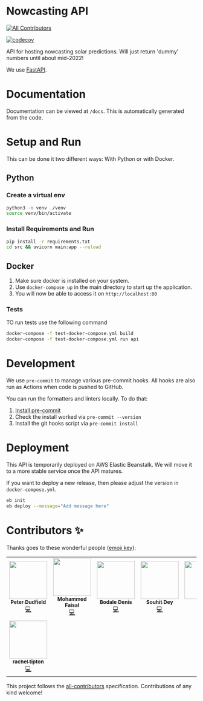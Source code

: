 # Nowcasting API

<!-- ALL-CONTRIBUTORS-BADGE:START - Do not remove or modify this section -->
[![All Contributors](https://img.shields.io/badge/all_contributors-8-orange.svg?style=flat-square)](#contributors-)
<!-- ALL-CONTRIBUTORS-BADGE:END -->

[![codecov](https://codecov.io/gh/openclimatefix/nowcasting_api/branch/main/graph/badge.svg?token=W7L3X72M1O)](https://codecov.io/gh/openclimatefix/nowcasting_api)


API for hosting nowcasting solar predictions.
Will just return 'dummy' numbers until about mid-2022!

We use [FastAPI](https://fastapi.tiangolo.com/).

# Documentation

Documentation can be viewed at `/docs`. This is automatically generated from the code.

# Setup and Run

This can be done it two different ways: With Python or with Docker.

## Python

### Create a virtual env

```bash
python3 -m venv ./venv
source venv/bin/activate
```

### Install Requirements and Run

```bash
pip install -r requirements.txt
cd src && uvicorn main:app --reload
```

## Docker

1. Make sure docker is installed on your system.
2. Use `docker-compose up`
   in the main directory to start up the application.
3. You will now be able to access it on `http://localhost:80`

### Tests

TO run tests use the following command
```bash
docker-compose -f test-docker-compose.yml build
docker-compose -f test-docker-compose.yml run api
```

# Development

We use `pre-commit` to manage various pre-commit hooks. All hooks are also run
as Actions when code is pushed to GitHub.

You can run the formatters and linters locally. To do that:

1. [Install pre-commit](https://pre-commit.com/#install)
2. Check the install worked via `pre-commit --version`
3. Install the git hooks script via `pre-commit install`

# Deployment

This API is temporarily deployed on AWS Elastic Beanstalk.
We will move it to a more stable service once the API matures.

If you want to deploy a new release, then please adjust the version in `docker-compose.yml`.

```bash
eb init
eb deploy --message="Add message here"
```

# Contributors ✨

Thanks goes to these wonderful people ([emoji key](https://allcontributors.org/docs/en/emoji-key)):

<!-- ALL-CONTRIBUTORS-LIST:START - Do not remove or modify this section -->
<!-- prettier-ignore-start -->
<!-- markdownlint-disable -->
<table>
  <tbody>
    <tr>
      <td align="center"><a href="https://github.com/peterdudfield"><img src="https://avatars.githubusercontent.com/u/34686298?v=4?s=100" width="100px;" alt=""/><br /><sub><b>Peter Dudfield</b></sub></a><br /><a href="https://github.com/openclimatefix/nowcasting_api/commits?author=peterdudfield" title="Code">💻</a></td>
      <td align="center"><a href="https://github.com/mdfaisal98"><img src="https://avatars.githubusercontent.com/u/64960915?v=4?s=100" width="100px;" alt=""/><br /><sub><b>Mohammed Faisal</b></sub></a><br /><a href="https://github.com/openclimatefix/nowcasting_api/commits?author=mdfaisal98" title="Code">💻</a></td>
      <td align="center"><a href="https://github.com/BodaleDenis"><img src="https://avatars.githubusercontent.com/u/60345186?v=4?s=100" width="100px;" alt=""/><br /><sub><b>Bodale Denis</b></sub></a><br /><a href="https://github.com/openclimatefix/nowcasting_api/commits?author=BodaleDenis" title="Code">💻</a></td>
      <td align="center"><a href="https://github.com/OBITORASU"><img src="https://avatars.githubusercontent.com/u/65222459?v=4?s=100" width="100px;" alt=""/><br /><sub><b>Souhit Dey</b></sub></a><br /><a href="https://github.com/openclimatefix/nowcasting_api/commits?author=OBITORASU" title="Code">💻</a></td>
      <td align="center"><a href="https://github.com/flowirtz"><img src="https://avatars.githubusercontent.com/u/6052785?v=4?s=100" width="100px;" alt=""/><br /><sub><b>Flo</b></sub></a><br /><a href="https://github.com/openclimatefix/nowcasting_api/commits?author=flowirtz" title="Code">💻</a></td>
      <td align="center"><a href="https://github.com/vnshanmukh"><img src="https://avatars.githubusercontent.com/u/67438038?v=4?s=100" width="100px;" alt=""/><br /><sub><b>Shanmukh</b></sub></a><br /><a href="https://github.com/openclimatefix/nowcasting_api/commits?author=vnshanmukh" title="Code">💻</a></td>
      <td align="center"><a href="http://www.sixte.demaupeou.com"><img src="https://avatars.githubusercontent.com/u/17206983?v=4?s=100" width="100px;" alt=""/><br /><sub><b>Sixte de Maupeou</b></sub></a><br /><a href="https://github.com/openclimatefix/nowcasting_api/commits?author=sixtedemaupeou" title="Code">💻</a></td>
    </tr>
    <tr>
      <td align="center"><a href="https://github.com/rachel-labri-tipton"><img src="https://avatars.githubusercontent.com/u/86949265?v=4?s=100" width="100px;" alt=""/><br /><sub><b>rachel tipton</b></sub></a><br /><a href="https://github.com/openclimatefix/nowcasting_api/commits?author=rachel-labri-tipton" title="Code">💻</a></td>
    </tr>
  </tbody>
</table>

<!-- markdownlint-restore -->
<!-- prettier-ignore-end -->

<!-- ALL-CONTRIBUTORS-LIST:END -->

This project follows the [all-contributors](https://github.com/all-contributors/all-contributors) specification. Contributions of any kind welcome!
